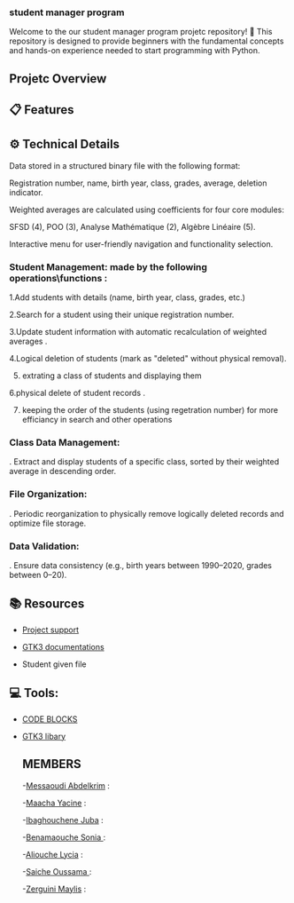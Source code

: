 ### student manager program

Welcome to the our student manager program projetc  repository! 🎉
This repository is designed to provide beginners with the fundamental concepts and hands-on experience needed to start programming with Python.

## Projetc Overview

   ## 📋 Features

  ## ⚙️ Technical Details

Data stored in a structured binary file with the following format:

Registration number, name, birth year, class, grades, average, deletion indicator.

Weighted averages are calculated using coefficients for four core modules:

SFSD (4), POO (3), Analyse Mathématique (2), Algèbre Linéaire (5).

Interactive menu for user-friendly navigation and functionality selection.


   
### Student Management: made by the following operations\functions  : 

1.Add students with details (name, birth year, class, grades, etc.) 
 
2.Search for a student using their unique registration number.

3.Update student information with automatic recalculation of weighted averages .

4.Logical deletion of students (mark as "deleted" without physical removal).

5. extrating a class of students and displaying them
    
6.physical delete of student records .

7. keeping the order of the students (using regetration number) for more efficiancy in search and other operations
   



### Class Data Management:

 . Extract and display students of a specific class, sorted by their weighted average in descending order.
  
### File Organization:

 . Periodic reorganization to physically remove logically deleted records and optimize file storage.

### Data Validation:

  . Ensure data consistency (e.g., birth years between 1990–2020, grades between 0–20).

  



   ## 📚 Resources
 - [Project support](https://drive.google.com/drive/folders/1kRH-65xjDRdSl-Rr6cN5cqEtJ49UBbEj)

 - [GTK3 documentations](https://docs.gtk.org/gtk3/)
 - Student given file 

  ## 💻 Tools:
 - [CODE BLOCKS](https://www.codeblocks.org/downloads/)
 
 - [GTK3 libary](https://www.gtk.org/docs/installations/windows/)



   ## MEMBERS
   
   -[Messaoudi Abdelkrim](aa.messaoudi@ensta.edu.dz) :
   
   -[Maacha	Yacine](ay.maacha@ensta.edu.dz ) :
   
   -[Ibaghouchene Juba](aj.ibaghouchene@ensta.edu.dz ) :
   
   -[Benamaouche 	Sonia ](as.benamaouche@ensta.edu.dz ) :
   
   -[Aliouche	Lycia](al.aliouche@ensta.edu.dz ) :
   
   -[Saiche	Oussama ](ao.saiche@ensta.edu.dz) :
   
   -[Zerguini	Maylis](am.zerguini@ensta.edu.dz) :
   
 

 
